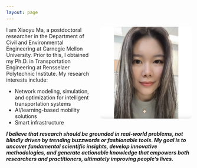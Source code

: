 ```yaml
---
layout: page
---
```


<img src="/assets/img/my_photo2.png" alt="photo" width="250" style="float: right; margin-left: 20px; border-radius: 8px;" />

I am Xiaoyu Ma, a postdoctoral researcher in the Department of Civil and Environmental Engineering at Carnegie Mellon University. 
Prior to this, I obtained my Ph.D. in Transportation Engineering at Rensselaer Polytechnic Institute. My research interests include: 

- Network modeling, simulation, and optimization for intelligent transportation systems
- AI/learning-based mobility solutions
- Smart infrastructure



***I believe that research should be grounded in real-world problems, not blindly driven by trending buzzwords or fashionable tools. 
My goal is to uncover fundamental scientific insights, develop innovative methodologies, and generate actionable knowledge that empowers both researchers and practitioners, 
ultimately improving people’s lives.***